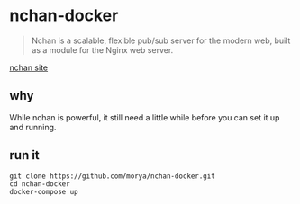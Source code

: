 # nchan-docker

> Nchan is a scalable, flexible pub/sub server for the modern web, built as a module for the Nginx web server.

[nchan site](https://nchan.io/)

## why

While nchan is powerful, it still need a little while before you can set it up and running.

## run it

```
git clone https://github.com/morya/nchan-docker.git
cd nchan-docker
docker-compose up
```

